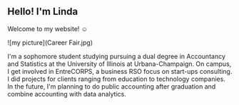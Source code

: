 ## Hello! I'm Linda

Welcome to my website! :relaxed:

![my picture](Career Fair.jpg)

I'm a sophomore student studying pursuing a dual degree in Accountancy and Statistics at the University of Illinois at Urbana-Champaign. On campus, I get involved in EntreCORPS, a business RSO focus on start-ups consulting. I did projects for clients ranging from education to technology companies. In the future, I'm planning to do public accounting after graduation and combine accounting with data analytics. 

